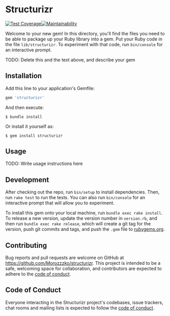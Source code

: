 # Structurizr

[![Test Coverage](https://api.codeclimate.com/v1/badges/b75e8c130fc8b3bf54b5/test_coverage)](https://codeclimate.com/github/Morozzzko/structurizr-ruby/test_coverage)[![Maintainability](https://api.codeclimate.com/v1/badges/b75e8c130fc8b3bf54b5/maintainability)](https://codeclimate.com/github/Morozzzko/structurizr-ruby/maintainability)

Welcome to your new gem! In this directory, you'll find the files you need to be able to package up your Ruby library into a gem. Put your Ruby code in the file `lib/structurizr`. To experiment with that code, run `bin/console` for an interactive prompt.

TODO: Delete this and the text above, and describe your gem

## Installation

Add this line to your application's Gemfile:

```ruby
gem 'structurizr'
```

And then execute:

    $ bundle install

Or install it yourself as:

    $ gem install structurizr

## Usage

TODO: Write usage instructions here

## Development

After checking out the repo, run `bin/setup` to install dependencies. Then, run `rake test` to run the tests. You can also run `bin/console` for an interactive prompt that will allow you to experiment.

To install this gem onto your local machine, run `bundle exec rake install`. To release a new version, update the version number in `version.rb`, and then run `bundle exec rake release`, which will create a git tag for the version, push git commits and tags, and push the `.gem` file to [rubygems.org](https://rubygems.org).

## Contributing

Bug reports and pull requests are welcome on GitHub at https://github.com/Morozzzko/structurizr. This project is intended to be a safe, welcoming space for collaboration, and contributors are expected to adhere to the [code of conduct](https://github.com/Morozzzko/structurizr-ruby/blob/master/CODE_OF_CONDUCT.md).


## Code of Conduct

Everyone interacting in the Structurizr project's codebases, issue trackers, chat rooms and mailing lists is expected to follow the [code of conduct](https://github.com/Morozzzko/structurizr-ruby/blob/master/CODE_OF_CONDUCT.md).
